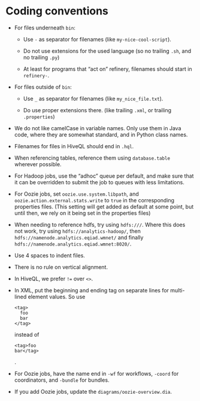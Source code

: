 # Coding conventions

* For files underneath ```bin```:
   * Use ```-``` as separator for filenames (like
     ```my-nice-cool-script```).

   * Do not use extensions for the used language (so no trailing
     ```.sh```, and no trailing ```.py```)

   * At least for programs that “act on” refinery, filenames should
     start in ```refinery-```.

* For files outside of ```bin```:
  * Use ```_``` as separator for filenames (like
    ```my_nice_file.txt```).

  * Do use proper extensions there. (like trailing ```.xml```, or
    trailing ```.properties```)

* We do not like camelCase in variable names. Only use them in Java
  code, where they are somewhat standard, and in Python class names.

* Filenames for files in HiveQL should end in ```.hql```.

* When referencing tables, reference them using ```database.table```
  wherever possible.

* For Hadoop jobs, use the “adhoc” queue per default, and make sure
  that it can be overridden to submit the job to queues with less
  limitations.

* For Oozie jobs, set ```oozie.use.system.libpath```, and
  ```oozie.action.external.stats.write``` to ```true``` in the
  corresponding properties files. (This setting will get added as
  default at some point, but until then, we rely on it being set in
  the properties files)

* When needing to reference hdfs, try using ```hdfs:///```. Where this
  does not work, try using ```hdfs://analytics-hadoop/```, then
  ```hdfs://namenode.analytics.eqiad.wmnet/``` and finally
  ```hdfs://namenode.analytics.eqiad.wmnet:8020/```.

* Use 4 spaces to indent files.

* There is no rule on vertical alignment.

* In HiveQL, we prefer ```!=``` over ```<>```.

* In XML, put the beginning and ending tag on separate lines for
  multi-lined element values. So use


      <tag>
        foo
        bar
      </tag>

  instead of

      <tag>foo
      bar</tag>

  .

* For Oozie jobs, have the name end in ```-wf``` for workflows,
  ```-coord``` for coordinators, and ```-bundle``` for bundles.

* If you add Oozie jobs, update the ```diagrams/oozie-overview.dia```.